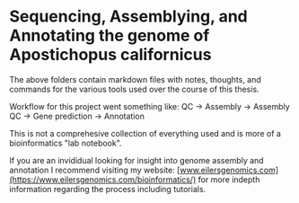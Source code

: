 # Sequencing, Assemblying, and Annotating the genome of Apostichopus californicus

The above folders contain markdown files with notes, thoughts, and commands for the various tools used over the course of this thesis. 

Workflow for this project went something like: QC -> Assembly -> Assembly QC -> Gene prediction -> Annotation

This is not a comprehesive collection of everything used and is more of a bioinformatics "lab notebook". 

If you are an invididual looking for insight into genome assembly and annotation I recommend visiting my website: [www.eilersgenomics.com](https://www.eilersgenomics.com/bioinformatics/) for more indepth information regarding the process including tutorials.
